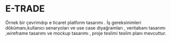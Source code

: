 # E-TRADE
Örnek bir çevrimdışı e ticaret platform tasarımı . İş gereksinimleri dökümanı,kullanıcı senaryoları ve use case diyağramları , veritabanı tasarımı ,wireframe tasarımı ve mockup tasarımı , proje teslimi teslim planı mevcuttur.
